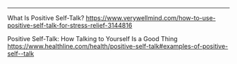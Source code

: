 ---
What Is Positive Self-Talk?
https://www.verywellmind.com/how-to-use-positive-self-talk-for-stress-relief-3144816

Positive Self-Talk: How Talking to Yourself Is a Good Thing
https://www.healthline.com/health/positive-self-talk#examples-of-positive-self--talk
